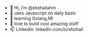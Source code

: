 - 👋 Hi, I’m @shohailahm
- 👀 uses Javascript on daily basis
- 🌱 learning Golang,Ml
- 💞️  love to build cool amazing stuff
- 📫 Linkedin: linkedin.com/in/shohail

